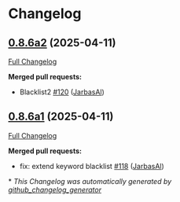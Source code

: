 # Changelog

## [0.8.6a2](https://github.com/OpenVoiceOS/ovos-skill-wikipedia/tree/0.8.6a2) (2025-04-11)

[Full Changelog](https://github.com/OpenVoiceOS/ovos-skill-wikipedia/compare/0.8.6a1...0.8.6a2)

**Merged pull requests:**

- Blacklist2 [\#120](https://github.com/OpenVoiceOS/ovos-skill-wikipedia/pull/120) ([JarbasAl](https://github.com/JarbasAl))

## [0.8.6a1](https://github.com/OpenVoiceOS/ovos-skill-wikipedia/tree/0.8.6a1) (2025-04-11)

[Full Changelog](https://github.com/OpenVoiceOS/ovos-skill-wikipedia/compare/0.8.4...0.8.6a1)

**Merged pull requests:**

- fix: extend keyword blacklist [\#118](https://github.com/OpenVoiceOS/ovos-skill-wikipedia/pull/118) ([JarbasAl](https://github.com/JarbasAl))



\* *This Changelog was automatically generated by [github_changelog_generator](https://github.com/github-changelog-generator/github-changelog-generator)*
